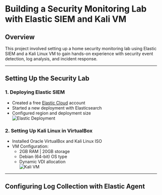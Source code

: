 # Building a Security Monitoring Lab with Elastic SIEM and Kali VM  

## Overview  
This project involved setting up a home security monitoring lab using Elastic SIEM and a Kali Linux VM to gain hands-on experience with security event detection, log analysis, and incident response.  

---

## Setting Up the Security Lab  

### 1. Deploying Elastic SIEM  
- Created a free [Elastic Cloud](https://cloud.elastic.co/) account  
- Started a new deployment with Elasticsearch  
- Configured region and deployment size  
  ![Elastic Deployment](assets/elastic-deployment.png)  

### 2. Setting Up Kali Linux in VirtualBox  
- Installed Oracle VirtualBox and Kali Linux ISO  
- VM Configuration:  
  - 2GB RAM | 20GB storage  
  - Debian (64-bit) OS type  
  - Dynamic VDI allocation  
  ![Kali VM](assets/kali-vm.png)  

---

## Configuring Log Collection with Elastic Agent 
